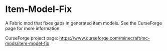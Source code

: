 # Item-Model-Fix

A Fabric mod that fixes gaps in generated item models. See the CurseForge page for more information.

CurseForge project page: https://www.curseforge.com/minecraft/mc-mods/item-model-fix
